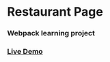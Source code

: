 # Restaurant Page

### Webpack learning project

### [Live Demo](https://arito7.github.io/restaurant-page/)
